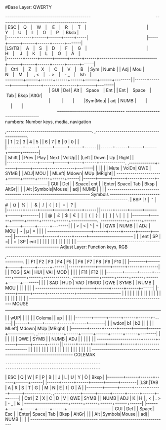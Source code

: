 


   #Base Layer: QWERTY
 
 -------------------------------------------&emsp;&emsp;&emsp;&emsp;&emsp;&emsp;&emsp;&emsp;&emsp;&emsp;&emsp;&emsp;&emsp;&emsp;&emsp;------------------------------------------- <br/>
  | ESC&nbsp;|&emsp;Q&emsp;|&emsp;W&emsp;| &emsp;E&emsp;|&emsp;R&emsp;|&emsp;T&emsp;|&emsp;  &emsp;  &emsp; &emsp; &emsp; &emsp; &emsp;&emsp;&emsp;&emsp;&emsp;&emsp;                          |&emsp;Y&emsp;|&emsp;U&emsp;|&emsp;I&emsp;|&emsp;O&emsp;|&emsp;P&emsp;|&nbsp;Bksb&nbsp;|<br/>
  |-----+------+------+------+-----+-----|&nbsp;&nbsp;&emsp;&emsp;&emsp;&emsp;&emsp;&emsp;&emsp;&emsp;&emsp;&emsp;&emsp;&emsp;&emsp;|-----+------+------+------+------+-------| <br/>
 |LS/TB&nbsp;|&emsp;A&emsp;|&emsp;S&emsp;|&emsp;D&emsp;|&emsp;F&emsp;|&emsp;G&emsp;| &emsp;  &emsp;  &emsp;&emsp;&emsp;&emsp;&emsp;&emsp; &emsp; &emsp; &emsp; &emsp;|&emsp;H&emsp;| &emsp;J&emsp;|&emsp;K&emsp;|&emsp;L&emsp;|&emsp;Ö&emsp;|&emsp;Ä&emsp;| <br/>
  |--------+------+------+------+------+------+-----------------------------+------+------+------+------+------+------| <br/>
 |&emsp;Ctrl&emsp;|&emsp;Z&emsp;|&emsp;X&emsp;|&emsp;C&emsp;|&emsp;V&emsp;|&emsp;B&emsp;|&nbsp;Sym&nbsp;|&nbsp;Numb&nbsp;| |&nbsp;Adj&nbsp;|&nbsp;Mou&nbsp;|   &emsp;N&emsp;|&emsp;M&emsp;|&emsp; , <&emsp;|&emsp;. >&emsp;|&emsp;- _&emsp;|&emsp;lsh&emsp;| <br/>
   ---------+------+------+------+------+------+------+--------|   |------+-------+-------+------+--------+-------+--------+--------|<br/>
&emsp;&emsp;&emsp;&nbsp;&emsp;&emsp;&nbsp;&emsp;&emsp;&nbsp;&emsp;&emsp;&nbsp;|&nbsp;GUI&nbsp;|&nbsp;Del&nbsp;|&nbsp;Alt&nbsp;|&emsp;Space&emsp;|&nbsp;Ent&nbsp;| |&nbsp;Ent&nbsp;|&emsp;Space&emsp;| &nbsp;Tab&nbsp;|&nbsp;Bksp&nbsp;|AltGr| <br/>
&emsp;&emsp;&emsp;&emsp;&nbsp;&emsp;&nbsp;&emsp;&emsp;&nbsp;&emsp;&emsp;&nbsp;| &emsp;&nbsp;&emsp;|&emsp;&nbsp;&emsp;|&emsp;&nbsp;&emsp;|Sym|Mou| | adj | NUMB |&emsp;&nbsp;&emsp;|&emsp;&nbsp;&emsp;|&emsp;&nbsp;&emsp;| <br/>
 &emsp;&emsp;&emsp;&emsp;&emsp;&emsp;&emsp;&emsp;&emsp;&emsp;&emsp;&emsp;----------------------------------    ----------------------------------  <br/>
  numbers: Number keys, media, navigation
 
 ,-------------------------------------------.                              ,-------------------------------------------. <br/>
  |        |   1  |  2   |  3   |  4   |  5   |                              |  6   |  7   |  8   |  9   |  0   |        | <br/>
  |--------+------+------+------+------+------|                              |------+------+------+------+------+--------| <br/>
  |   lshift   |      | Prev | Play | Next | VolUp|                          |      |Left | Down | Up   | Right|         | <br/>
  |--------+------+------+------+------+------+-------------.  ,-------------+------+------+------+------+------+--------|
  |        |      |      |      | Mute | VolDn| QWE |  SYMB |  | ADJ| MOU  |        | MLeft| Mdown| MUp  |MRight|        |
   ----------------------+------+------+------+------+------|  |------+------+------+------+------+---------------------- 
                         | GUI  | Del  |      | Space|  ent |  | Enter| Space| Tab  | Bksp | AltGr|
                         |      |      | Alt  |Symbols|Mouse|  | adj | NUMB |      |      |      |
                          ----------------------------------    ---------------------------------- 
 Symbols
   -------------------------------------------                                -------------------------------------------.
  |   BSP  |  !   │  "  │   #  │   ¤  │   %  │                               │  &   │    / │   (  │   )  │  =   │    ?   │    
  |--------+------+------+------+------+------|                              |------+------+------+------+------+--------|
  │        |    @ │  £   │   $  │   €  │      │                              │  {   │  }   │  [   │    ] │   \  │   │    │ 
  |--------+------+------+------+------+------+-------------.  ,-------------+------+------+------+------+------+--------|
  |        |    > |   <  |  ^  |  +    |      |  QWR | NUMB |  |  ADJ |  MOU |  ~   |  µ   |   *  |      |      |        |
   ----------------------+------+------+------+------+------|  |------+------+------+------+------+----------------------
                         |      |      |  ent |  SP   |  =|    |  =   |  SP  |   ent   |      |      |
                         |      |      |      |       |   |    |      |      |         |      |      |
                          ----------------------------------   ---------------------------------- 
  Adjust Layer: Function keys, RGB
 
  ,-------------------------------------------                                -------------------------------------------.
  |        | F1   |  F2  | F3   | F4   | F5   |                              | F6   | F7   |  F8  | F9   | F10  |        |
  |--------+------+------+------+------+------|                              |------+------+------+------+------+--------|
  |        | TOG  | SAI  | HUI  | VAI  | MOD  |                              |      |      |      | F11  | F12  |        |
  |--------+------+------+------+------+------+-------------.  ,-------------+------+------+------+------+------+--------|
  |        |      | SAD  | HUD  | VAD  | RMOD |  QWE | SYMB |  | NUMB |  MOU |      |      |      |      |      |        |
   ----------------------+------+------+------+------+------|  |------+------+------+------+------+---------------------- 
                         |      |      |      |      |      |  |      |      |      |      |      |
                         |      |      |      |      |      |  |      |      |      |      |      |
                          ----------------------------------    ----------------------------------
   MOUSE
  
   -------------------------------------------                                 ------------------------------------------- 
   |        |   wUP|      |      |      |      |                              |  Colema|    |  up  |      |      |        |
   |--------+------+------+------+------+------|                              |------+------+------+------+------+--------|
   |        |  wdon| b1   |  b2  |      |      |                              |      | MLeft| Mdown| MUp  |MRight|        |
   |--------+------+------+------+------+------+-------------.  ,-------------+------+------+------+------+------+--------|
   |        |      |      |      |      |        QWE | SYMB |  | NUMB |  ADJ |       |      |      |      |      |        |
   ----------------------+------+------+------+------+------|  |------+------+------+------+------+---------------------- 
                          |      |      |      |      |      |  |      |      |      |      |      |
                          |      |      |      |      |      |  |      |      |      |      |      |
                           ----------------------------------    ---------------------------------- 
  COLEMAK
  
    -------------------------------------------                                ------------------------------------------- 
   |  ESC   |   Q  |  W   |   F  |   P  |  B   |                              |   J  |   L  |   U  |   Y  |  Ö   |  Bksp  |
   |--------+------+------+------+------+------|                              |------+------+------+------+------+--------|
   |LSh|TAB |  A   |   R  |   S  |   T  |  G   |                              |   M  |   N  |  E   |   I  |  O   |   Ä    |
   |--------+------+------+------+------+------+-------------.  ,-------------+------+------+------+------+------+--------|
   |  Ctrl  |   Z  |   X  |   C  |   D  |  V   | QWE | SYMB |  | NUMB |  ADJ  |   K  |   H  | , < | . >   |  - _   |  ls  |
   ----------------------+------+------+------+------+------|  |------+------+------+------+------+---------------------- 
                        | GUI  | Del  |      | Space| Esc  |  | Enter| Space| Tab  | Bksp | AltGr|
                        |      |      | Alt  |Symbols|Mouse|  | adj | NUMB |      |      |      |
                         ----------------------------------    ----------------------------------
